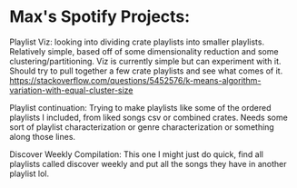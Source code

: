 Max's Spotify Projects:
=========================
Playlist Viz: looking into dividing crate playlists into smaller playlists. Relatively simple, based off of some dimensionality reduction and some clustering/partitioning. Viz is currently simple but can experiment with it. Should try to pull together a few crate playlists and see what comes of it.
https://stackoverflow.com/questions/5452576/k-means-algorithm-variation-with-equal-cluster-size

Playlist continuation: Trying to make playlists like some of the ordered playlists I included, from liked songs csv or combined crates. Needs some sort of playlist characterization or genre characterization or something along those lines. 

Discover Weekly Compilation: This one I might just do quick, find all playlists called discover weekly and put all the songs they have in another playlist lol.